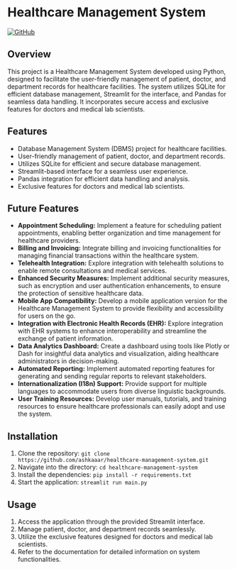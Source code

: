 # Healthcare Management System

[![GitHub](https://img.shields.io/badge/GitHub-Healthcare%20Management%20System-blue?style=flat&logo=github)](https://github.com/ashkaaar/healthcare-management-system)

## Overview
This project is a Healthcare Management System developed using Python, designed to facilitate the user-friendly management of patient, doctor, and department records for healthcare facilities. The system utilizes SQLite for efficient database management, Streamlit for the interface, and Pandas for seamless data handling. It incorporates secure access and exclusive features for doctors and medical lab scientists.

## Features
- Database Management System (DBMS) project for healthcare facilities.
- User-friendly management of patient, doctor, and department records.
- Utilizes SQLite for efficient and secure database management.
- Streamlit-based interface for a seamless user experience.
- Pandas integration for efficient data handling and analysis.
- Exclusive features for doctors and medical lab scientists.

## Future Features
- **Appointment Scheduling:** Implement a feature for scheduling patient appointments, enabling better organization and time management for healthcare providers.
- **Billing and Invoicing:** Integrate billing and invoicing functionalities for managing financial transactions within the healthcare system.
- **Telehealth Integration:** Explore integration with telehealth solutions to enable remote consultations and medical services.
- **Enhanced Security Measures:** Implement additional security measures, such as encryption and user authentication enhancements, to ensure the protection of sensitive healthcare data.
- **Mobile App Compatibility:** Develop a mobile application version for the Healthcare Management System to provide flexibility and accessibility for users on the go.
- **Integration with Electronic Health Records (EHR):** Explore integration with EHR systems to enhance interoperability and streamline the exchange of patient information.
- **Data Analytics Dashboard:** Create a dashboard using tools like Plotly or Dash for insightful data analytics and visualization, aiding healthcare administrators in decision-making.
- **Automated Reporting:** Implement automated reporting features for generating and sending regular reports to relevant stakeholders.
- **Internationalization (I18n) Support:** Provide support for multiple languages to accommodate users from diverse linguistic backgrounds.
- **User Training Resources:** Develop user manuals, tutorials, and training resources to ensure healthcare professionals can easily adopt and use the system.

## Installation
1. Clone the repository: `git clone https://github.com/ashkaaar/healthcare-management-system.git`
2. Navigate into the directory: `cd healthcare-management-system`
3. Install the dependencies: `pip install -r requirements.txt`
4. Start the application: `streamlit run main.py`

## Usage
1. Access the application through the provided Streamlit interface.
2. Manage patient, doctor, and department records seamlessly.
3. Utilize the exclusive features designed for doctors and medical lab scientists.
4. Refer to the documentation for detailed information on system functionalities.
